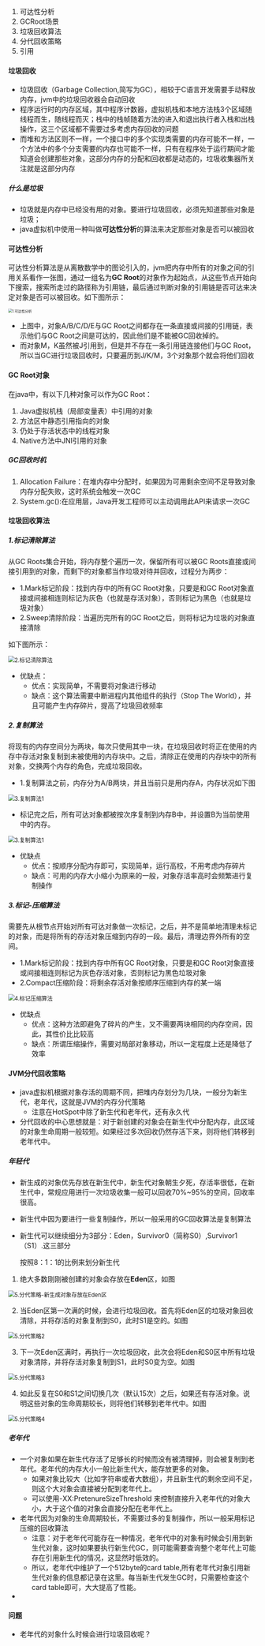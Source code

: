 1. 可达性分析
2. GCRoot场景
3. 垃圾回收算法
4. 分代回收策略
5. 引用



#### 垃圾回收

- 垃圾回收（Garbage Collection,简写为GC），相较于C语言开发需要手动释放内存，jvm中的垃圾回收器会自动回收
- 程序运行时的内存区域，其中程序计数器，虚拟机栈和本地方法栈3个区域随线程而生，随线程而灭；栈中的栈帧随着方法的进入和退出执行者入栈和出栈操作，这三个区域都不需要过多考虑内存回收的问题
- 而堆和方法区则不一样，一个接口中的多个实现类需要的内存可能不一样，一个方法中的多个分支需要的内存也可能不一样，只有在程序处于运行期间才能知道会创建那些对象，这部分内存的分配和回收都是动态的，垃圾收集器所关注就是这部分内存

##### 什么是垃圾

- 垃圾就是内存中已经没有用的对象。要进行垃圾回收，必须先知道那些对象是垃圾；
- java虚拟机中使用一种叫做**可达性分析**的算法来决定那些对象是否可以被回收

#### 可达性分析

可达性分析算法是从离散数学中的图论引入的，jvm把内存中所有的对象之间的引用关系看作一张图，通过一组名为**GC Root**的对象作为起始点，从这些节点开始向下搜索，搜索所走过的路径称为引用链，最后通过判断对象的引用链是否可达来决定对象是否可以被回收。如下图所示：

<img src=".\res2\1.可达性分析.png" alt="1.可达性分析" style="zoom:50%;" />

- 上图中，对象A/B/C/D/E与GC Root之间都存在一条直接或间接的引用链，表示他们与GC Root之间是可达的，因此他们是不能被GC回收掉的。
- 而对象M，K虽然被J引用到，但是并不存在一条引用链连接他们与GC Root，所以当GC进行垃圾回收时，只要遍历到J/K/M，3个对象那个就会将他们回收

#### GC Root对象

在java中，有以下几种对象可以作为GC Root：

1. Java虚拟机栈（局部变量表）中引用的对象
2. 方法区中静态引用指向的对象
3. 仍处于存活状态中的线程对象
4. Native方法中JNI引用的对象

##### GC回收时机

1. Allocation Failure：在堆内存中分配时，如果因为可用剩余空间不足导致对象内存分配失败，这时系统会触发一次GC
2. System.gc():在应用层，Java开发工程师可以主动调用此API来请求一次GC



#### 垃圾回收算法

##### 1.标记清除算法

从GC Roots集合开始，将内存整个遍历一次，保留所有可以被GC Roots直接或间接引用到的对象，而剩下的对象都当作垃圾对待并回收，过程分为两步：

- 1.Mark标记阶段：找到内存中的所有GC Root对象，只要是和GC Root对象直接或间接相连则标记为灰色（也就是存活对象），否则标记为黑色（也就是垃圾对象）
- 2.Sweep清除阶段：当遍历完所有的GC Root之后，则将标记为垃圾的对象直接清除

如下图所示：

<img src=".\res2\2.标记清除算法.png" alt="2.标记清除算法" style="zoom:80%;" />

- 优缺点：
  - 优点：实现简单，不需要将对象进行移动
  - 缺点：这个算法需要中断进程内其他组件的执行（Stop The World），并且可能产生内存碎片，提高了垃圾回收频率

##### 2.复制算法

将现有的内存空间分为两块，每次只使用其中一块，在垃圾回收时将正在使用的内存中存活对象复制到未被使用的内存块中。之后，清除正在使用的内存块中的所有对象，交换两个内存的角色，完成垃圾回收。

- 1.复制算法之前，内存分为A/B两块，并且当前只是用内存A，内存状况如下图

<img src=".\res2\3.复制算法1.png" alt="3.复制算法1" style="zoom:80%;" />

- 标记完之后，所有可达对象都被按次序复制到内存B中，并设置B为当前使用中的内存。

<img src=".\res2\3.复制算法2.png" alt="3.复制算法1" style="zoom:80%;" />

- 优缺点
  - 优点：按顺序分配内存即可，实现简单，运行高校，不用考虑内存碎片
  - 缺点：可用的内存大小缩小为原来的一般，对象存活率高时会频繁进行复制操作

##### 3.标记-压缩算法

需要先从根节点开始对所有可达对象做一次标记，之后，并不是简单地清理未标记的对象，而是将所有的存活对象压缩到内存的一段。最后，清理边界外所有的空间。

- 1.Mark标记阶段：找到内存中所有GC Root对象，只要是和GC Root对象直接或间接相连则标记为灰色存活对象，否则标记为黑色垃圾对象
- 2.Compact压缩阶段：将剩余存活对象按顺序压缩到内存的某一端

<img src=".\res2\4.标记压缩算法.png" alt="4.标记压缩算法" style="zoom:80%;" />

- 优缺点
  - 优点：这种方法即避免了碎片的产生，又不需要两块相同的内存空间，因此，其性价比比较高
  - 缺点：所谓压缩操作，需要对局部对象移动，所以一定程度上还是降低了效率



#### JVM分代回收策略

- java虚拟机根据对象存活的周期不同，把堆内存划分为几块，一般分为新生代，老年代，这就是JVM的内存分代策略
  - 注意在HotSpot中除了新生代和老年代，还有永久代
- 分代回收的中心思想就是：对于新创建的对象会在新生代中分配内存，此区域的对象生命周期一般较短。如果经过多次回收仍然存活下来，则将他们转移到老年代中。

##### 年轻代

- 新生成的对象优先存放在新生代中，新生代对象朝生夕死，存活率很低，在新生代中，常规应用进行一次垃圾收集一般可以回收70%~95%的空间，回收率很高。

- 新生代中因为要进行一些复制操作，所以一般采用的GC回收算法是复制算法

- 新生代可以继续细分为3部分：Eden，Survivor0（简称S0）,Survivor1（S1）.这三部分

  按照8：1：1的比例来划分新生代

1. 绝大多数刚刚被创建的对象会存放在**Eden**区，如图

<img src=".\res2\5.分代策略-新生成对象存放在Eden区1.png" alt="5.分代策略-新生成对象存放在Eden区" style="zoom:80%;" />

2. 当Eden区第一次满的时候，会进行垃圾回收。首先将Eden区的垃圾对象回收清除，并将存活的对象复制到S0，此时S1是空的。如图

<img src=".\res2\5.分代策略2.png" alt="5.分代策略2" style="zoom:80%;" />

3. 下一次Eden区满时，再执行一次垃圾回收，此次会将Eden和S0区中所有垃圾对象清除，并将存活对象复制到S1，此时S0变为空。如图

<img src=".\res2\5.分代策略3.png" alt="5.分代策略3" style="zoom:80%;" />

4. 如此反复在S0和S1之间切换几次（默认15次）之后，如果还有存活对象。说明这些对象的生命周期较长，则将他们转移到老年代中。如图

<img src=".\res2\5.分代策略4.png" alt="5.分代策略4" style="zoom:80%;" />

##### 老年代

- 一个对象如果在新生代存活了足够长的时候而没有被清理掉，则会被复制到老年代。老年代的内存大小一般比新生代大，能存放更多的对象。
  - 如果对象比较大（比如字符串或者大数组），并且新生代的剩余空间不足，则这个大对象会直接被分配到老年代上。
  - 可以使用-XX:PretenureSizeThreshold 来控制直接升入老年代的对象大小，大于这个值的对象会直接分配在老年代上。
- 老年代因为对象的生命周期较长，不需要过多的复制操作，所以一般采用标记压缩的回收算法
  - 注意：对于老年代可能存在一种情况，老年代中的对象有时候会引用到新生代对象，这时如果要执行新生代GC，则可能需要查询整个老年代上可能存在引用新生代的情况，这显然时低效的。
  - 所以，老年代中维护了一个512byte的card table,所有老年代对象引用新生代对象的信息都记录在这里。每当新生代发生GC时，只需要检查这个card table即可，大大提高了性能。
- 













#### 问题

- 老年代的对象什么时候会进行垃圾回收呢？









